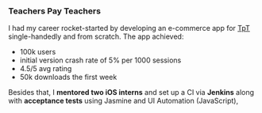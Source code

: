 ### Teachers Pay Teachers

I had my career rocket-started by developing an e-commerce app for [TpT]((http://teacherspayteachers.com)) single-handedly and from scratch. The app achieved: 

- 100k users
- initial version crash rate of 5% per 1000 sessions
- 4.5/5 avg rating
- 50k downloads the first week

Besides that, I **mentored two iOS interns** and set up a CI via **Jenkins** along with **acceptance tests** using Jasmine and UI Automation (JavaScript),
